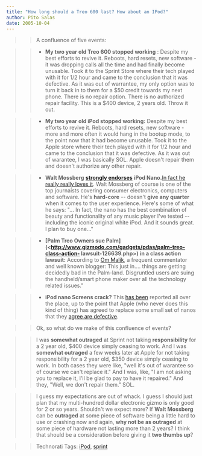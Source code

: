 ```yaml
---
title: "How long should a Treo 600 last? How about an IPod?"
author: Pito Salas
date: 2005-10-04
---
```



>>

>> A confluence of five events:

>>

>>   * **My two year old Treo 600 stopped working** : Despite my best efforts
to revive it. Reboots, hard resets, new software - it was dropping calls all
the time and had finally become unusable. Took it to the Sprint Store where
their tech played with it for 1/2 hour and came to the conclusion that it was
defective. As it was out of warrantee, my only option was to turn it back in
to them for a $50 credit towards my next phone. There is no repair option.
There is no authorized repair facility. This is a $400 device, 2 years old.
Throw it out.

>>

>>   * **My two year old iPod stopped working:** Despite my best efforts to
revive it. Reboots, hard resets, new software - more and more often it would
hang in the bootup mode, to the point now that it had become unusable. Took it
to the Apple store where their tech played with it for 1/2 hour and came to
the conclusion that it was defective. As it was out of warantee, I was
basically SOL. Apple doesn't repair them and doesn't authorize any other
repair.

>>

>>   * **Walt Mossberg** **[strongly
endorses](<http://ptech.wsj.com/archive/ptech-20050908.html>)** **iPod
Nano.**[In fact he really really loves
it](<http://ptech.wsj.com/archive/ptech-20050908.html>). Walt Mossberg of
course is one of the top journaists covering consumer electronics, computers
and software. He's **hard-core** -- doesn't **give any quarter** when it comes
to the user experience. Here's some of what he says: "… In fact, the nano has
the best combination of beauty and functionality of any music player I've
tested -- including the iconic original white iPod. And it sounds great. I
plan to buy one…"

>>

>>   * **[Palm Treo Owners sue
Palm](<http://www.gizmodo.com/gadgets/pdas/palm-treo-class-action-
lawsuit-126639.php>)** **in a class action lawsuit:** According to [Om
Malik](<http://gigaom.com/2005/09/20/palm-being-sued-over-treo/>), a frequent
commentator and well known blogger: This just in…. things are getting
decidedly bad in the Palm-land. Disgruntled users are suing the handheld/smart
phone maker over all the technology related issues."

>>

>>   * **iPod nano Screens crack?** This [has
been](<http://www.oreillynet.com/pub/wlg/7911>) reported all over the place,
up to the point that Apple (who never does this kind of thing) has agreed to
replace some small set of nanos that they [agree are
defective](<http://arstechnica.com/news.ars/post/20050927-5358.html>).

>>

>>

>>

>> Ok, so what do we make of this confluence of events?

>>

>> I was **somewhat outraged** at Sprint not taking **responsibility** for a 2
year old, $400 device simply ceasing to work. And I was **somewhat outraged**
a few weeks later at Apple for not taking responsibility for a 2 year old,
$350 device simply ceasing to work. In both cases they were like, "well it's
out of warantee so of course we can't replace it." And I was, like, "I am not
asking you to replace it, I'll be glad to pay to have it repaired." And they,
"Well, we don't repair them." SOL.

>>

>> I guess my expectations are out of whack. I guess I should just plan that
my multi-hundred dollar electronic gizmo is only good for 2 or so years.
Shouldn't we expect more? If **Walt Mossberg** can be **outraged** at some
piece of software being a little hard to use or crashing now and again, **why
not be as outraged** at some piece of hardware not lasting more than 2 years?
I think that should be a consideration before giving it **two thumbs up**?

>>

>> Technorati Tags: [iPod](<http://www.technorati.com/tag/iPod>),
[sprint](<http://www.technorati.com/tag/sprint>)


